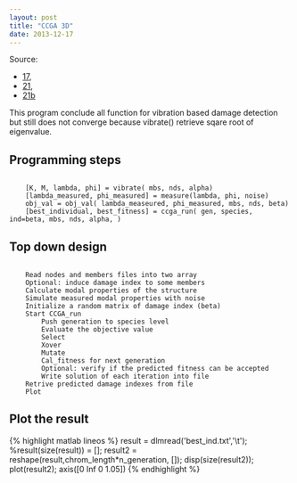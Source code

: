 ```yaml
---
layout: post
title: "CCGA 3D"
date: 2013-12-17
---
```


Source: 
* [17](https://github.com/Vireax/vibration/blob/master/201312/17_ccga_3d.m), 
* [21](https://github.com/Vireax/vibration/blob/master/201312/21_ccga_3d.m), 
* [21b](https://github.com/Vireax/vibration/blob/master/201312/21b_ccga_3d.m)


This program conclude all function for vibration based damage detection but still does not converge because vibrate() retrieve sqare root of eigenvalue.

## Programming steps

<pre><code>
    [K, M, lambda, phi] = vibrate( mbs, nds, alpha)
    [lambda_measured, phi_measured] = measure(lambda, phi, noise)
    obj_val = obj_val( lambda_measeured, phi_measured, mbs, nds, beta)
    [best_individual, best_fitness] = ccga_run( gen, species, ind=beta, mbs, nds, alpha, )
</code></pre>

## Top down design
<pre><code>
    Read nodes and members files into two array
    Optional: induce damage index to some members
    Calculate modal properties of the structure
    Simulate measured modal properties with noise
    Initialize a random matrix of damage index (beta)
    Start CCGA_run
        Push generation to species level
        Evaluate the objective value
        Select
        Xover
        Mutate
        Cal_fitness for next generation
        Optional: verify if the predicted fitness can be accepted
        Write solution of each iteration into file
    Retrive predicted damage indexes from file
    Plot
</code></pre>   

## Plot the result

{% highlight matlab lineos %}
result = dlmread('best_ind.txt','\t');
%result(size(result)) = [];
result2 = reshape(result,chrom_length*n_generation, []);
disp(size(result2));
plot(result2);
axis([0 Inf 0 1.05])
{% endhighlight %}
